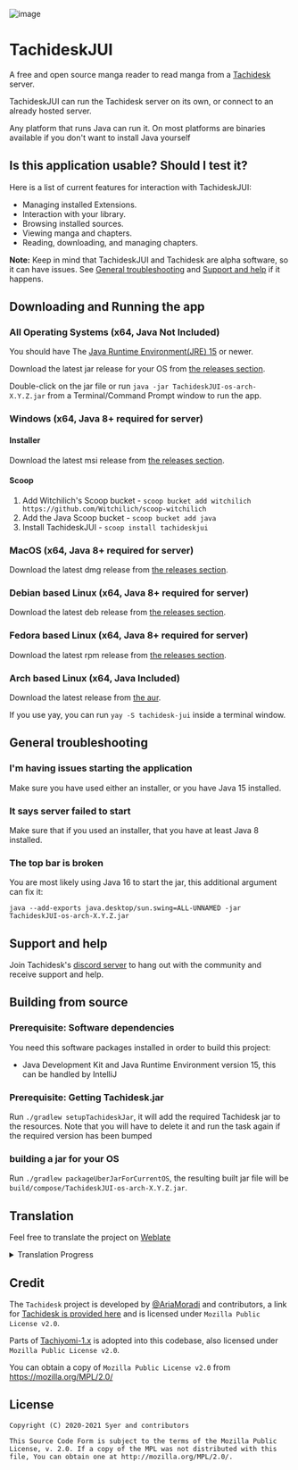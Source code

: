 
![image](https://github.com/Suwayomi/Tachidesk/raw/master/server/src/main/resources/icon/faviconlogo.png)
# TachideskJUI
A free and open source manga reader to read manga from a [Tachidesk](https://github.com/Suwayomi/Tachidesk) server.

TachideskJUI can run the Tachidesk server on its own, or connect to an already hosted server. 

Any platform that runs Java can run it. On most platforms are binaries available if you don't want to install Java yourself

## Is this application usable? Should I test it?
Here is a list of current features for interaction with TachideskJUI:

- Managing installed Extensions.
- Interaction with your library.
- Browsing installed sources.
- Viewing manga and chapters.
- Reading, downloading, and managing chapters.

**Note:** Keep in mind that TachideskJUI and Tachidesk are alpha software, so it can have issues. See [General troubleshooting](#general-troubleshooting) and [Support and help](#support-and-help) if it happens.

## Downloading and Running the app
### All Operating Systems (x64, Java Not Included)
You should have The [Java Runtime Environment(JRE) 15](https://jdk.java.net/15/) or newer.

Download the latest jar release for your OS from [the releases section](https://github.com/Suwayomi/TachideskJUI/releases).

Double-click on the jar file or run `java -jar TachideskJUI-os-arch-X.Y.Z.jar` from a Terminal/Command Prompt window to run the app.

### Windows (x64, Java 8+ required for server)
#### Installer
Download the latest msi release from [the releases section](https://github.com/Suwayomi/TachideskJUI/releases).
#### Scoop
1. Add Witchilich's Scoop bucket - `scoop bucket add witchilich https://github.com/Witchilich/scoop-witchilich`
2. Add the Java Scoop bucket - `scoop bucket add java`
3. Install TachideskJUI - `scoop install tachideskjui`

### MacOS (x64, Java 8+ required for server)
Download the latest dmg release from [the releases section](https://github.com/Suwayomi/TachideskJUI/releases).

### Debian based Linux (x64, Java 8+ required for server)
Download the latest deb release from [the releases section](https://github.com/Suwayomi/TachideskJUI/releases).

### Fedora based Linux (x64, Java 8+ required for server)
Download the latest rpm release from [the releases section](https://github.com/Suwayomi/TachideskJUI/releases).

### Arch based Linux (x64, Java Included)
Download the latest release from [the aur](https://aur.archlinux.org/packages/tachidesk-jui/).

If you use yay, you can run `yay -S tachidesk-jui` inside a terminal window.

## General troubleshooting
### I'm having issues starting the application
Make sure you have used either an installer, or you have Java 15 installed.

### It says server failed to start
Make sure that if you used an installer, that you have at least Java 8 installed.

### The top bar is broken
You are most likely using Java 16 to start the jar, this additional argument can fix it:

`java --add-exports java.desktop/sun.swing=ALL-UNNAMED -jar TachideskJUI-os-arch-X.Y.Z.jar`

## Support and help
Join Tachidesk's [discord server](https://discord.gg/wgPyb7hE5d) to hang out with the community and receive support and help.

## Building from source
### Prerequisite: Software dependencies
You need this software packages installed in order to build this project:
- Java Development Kit and Java Runtime Environment version 15, this can be handled by IntelliJ
### Prerequisite: Getting Tachidesk.jar
Run `./gradlew setupTachideskJar`, it will add the required Tachidesk jar to the resources. Note that you will have to delete it and run the task again if the required version has been bumped
### building a jar for your OS
Run `./gradlew packageUberJarForCurrentOS`, the resulting built jar file will be `build/compose/TachideskJUI-os-arch-X.Y.Z.jar`.


## Translation
Feel free to translate the project on [Weblate](https://hosted.weblate.org/projects/tachideskjui/desktop/)

<details><summary>Translation Progress</summary>
<a href="https://hosted.weblate.org/engage/tachideskjui/">
<img src="https://hosted.weblate.org/widgets/tachideskjui/-/desktop/multi-auto.svg" alt="Translation status" />
</a>
</details>

## Credit
The `Tachidesk` project is developed by [@AriaMoradi](https://github.com/AriaMoradi) and contributors, a link for [Tachidesk is provided here](https://github.com/Suwayomi/Tachidesk) and is licensed under `Mozilla Public License v2.0`.

Parts of [Tachiyomi-1.x](https://github.com/tachiyomiorg/tachiyomi-1.x) is adopted into this codebase, also licensed under `Mozilla Public License v2.0`.

You can obtain a copy of `Mozilla Public License v2.0` from https://mozilla.org/MPL/2.0/

## License

    Copyright (C) 2020-2021 Syer and contributors

    This Source Code Form is subject to the terms of the Mozilla Public
    License, v. 2.0. If a copy of the MPL was not distributed with this
    file, You can obtain one at http://mozilla.org/MPL/2.0/.
